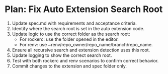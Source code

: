 # Plan: Fix Auto Extension Search Root

1. Update spec.md with requirements and acceptance criteria.
2. Identify where the search root is set in the auto extension code.
3. Update logic to use the correct folder as the search root:
   - For rockerc: use the folder opened in the editor.
   - For renv: use ~renv/repo_owner/repo_name/branch/repo_name.
4. Ensure all recursive search and extension detection uses this root.
5. Update logging to show the correct search root.
6. Test with both rockerc and renv scenarios to confirm correct behavior.
7. Commit changes to the extension and spec folder only.
